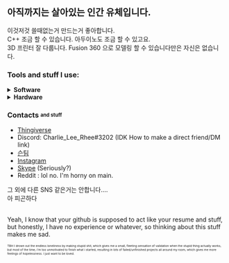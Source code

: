 ## 아직까지는 살아있는 인간 유체입니다.
이것저것 쓸때없는거 만드는거 좋아합니다.<br>
C++ 조금 할 수 있습니다. 아두이노도 조금 할 수 있고요.<br>
3D 프린터 잘 다룹니다. Fusion 360 으로 모델링 할 수 있습니다만은 자신은 없습니다.<br>



### Tools and stuff I use:
<details>
 <summary><b>Software</b></summary>

**Programming/Editors**<br>

- VSCode
> Most of the work is done here. I use PlatformIO to do the microcontroller stuff.<be>
- Arduino IDE<br>
> Use to quickly check stuff without creating a whole new project in PlatformIO.<br>
> Simple. Elegant. It just works.<br>
- Notepad
> Used to check different files in a pinch.<br><br>
 
#### 3D modeling & Printing
- Fusion 360
> Most of the heavy lifting is done here. Say whatever you want about their business model, but you have to admit that autodesk makes some good software.
- FreeCAD
> Plan B. I'm still teaching myself FreeCAD, but it's hard.
- Meshmixer
> Used to edit STL files.
- Blender
> Used to fix non-manifold models, and prepare them for printing.
- Cura
> My go-to slicer.
 </details>
 
<details>
 <summary><b>Hardware</b></summary> 
 
- Peanut MK.I
> LITERALLY a piece of junk. The design is from 2013 ffs. And it's not even a proper peanut. Built from broken, bottom-of-the-barrel parts and broken acryllic pieces. <br>
> But it still chugs on, and I think that's nice. Has Horrible z-artifacts, but is still useable after all these years. After all it's been through, it's basically a war veteran at this point.<br>
> Mods: 2020 extrusion frame, heated bed, Octoprint and firmware upgrade. Also, general parts swap and maintenance.  
- VORON V0
> Still needs tuning.
- Hypercube Evolution
> WIP.<br>
 </details>


### Contacts <sub><sup>and stuff</sup></sub>
- [Thingiverse](https://www.thingiverse.com/charlie_lee_rhee/designs)<br>
- Discord: Charlie_Lee_Rhee#3202 (IDK How to make a direct friend/DM link)<br>
- [슨팀](https://steamcommunity.com/id/charlie_lee_rhee/)<br>
- [Instagram](https://www.instagram.com/charlie_lee_rhee/)<br>
- [Skype](https://join.skype.com/invite/vttzdWjcjOxG) (Seriously?)<br>
- Reddit : lol no. I'm horny on main. 

그 외에 다른 SNS 같은거는 안합니다....<br>
아 피곤하다<br><br>

Yeah, I know that your github is supposed to act like your resume and stuff, but honestly, I have no experience or whatever, so thinking about this stuff makes me sad.

<sub><sup><sub><sup>TBH I drown out the endless loneliness by making stupid shit, which gives me a small, fleeting sensation of validation when the stupid thing actually works, but most of the time, i'm too unmotivated to finish what i started, resulting in lots of failed/unfinished projects all around my room, which gives me more feelings of hopelessness. I just want to be loved.</sup></sub></sup></sub>

<!--
**charlielee206/charlielee206** is a ✨ _special_ ✨ repository because its `README.md` (this file) appears on your GitHub profile.

Here are some ideas to get you started:

- 🔭 I’m currently working on ...
- 🌱 I’m currently learning ...
- 👯 I’m looking to collaborate on ...
- 🤔 I’m looking for help with ...
- 💬 Ask me about ...
- 📫 How to reach me: ...
- 😄 Pronouns: ...
- ⚡ Fun fact: ...


<details>
<summary>Heading</summary>

+ markdown list 1
    + nested list 1
    + nested list 2
+ markdown list 2

</details>

-->

